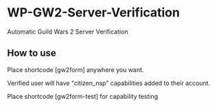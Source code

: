 # WP-GW2-Server-Verification
Automatic Guild Wars 2 Server Verification

## How to use
Place shortcode [gw2form] anywhere you want.

Verified user will have "citizen_nsp" capabilities added to their account.

Place shortcode [gw2form-test] for capability testing